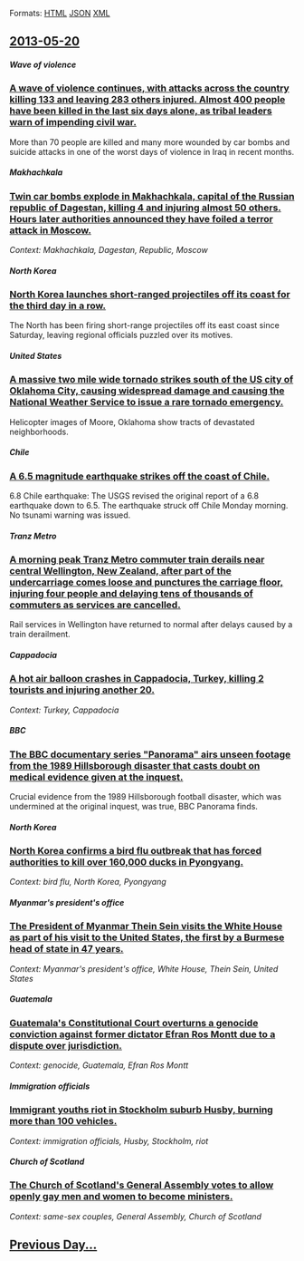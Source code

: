 
Formats: [HTML](2013/05/20/index.html)  [JSON](2013/05/20/index.json)  [XML](2013/05/20/index.xml)  

## [2013-05-20](/news/2013/05/20/index.md)

##### Wave of violence
### [A wave of violence continues, with attacks across the country killing 133 and leaving 283 others injured. Almost 400 people have been killed in the last six days alone, as tribal leaders warn of impending civil war. ](/news/2013/05/20/a-wave-of-violence-continues-with-attacks-across-the-country-killing-133-and-leaving-283-others-injured-almost-400-people-have-been-killed.md)
More than 70 people are killed and many more wounded by car bombs and suicide attacks in one of the worst days of violence in Iraq in recent months.

##### Makhachkala
### [Twin car bombs explode in Makhachkala, capital of the Russian republic of Dagestan, killing 4 and injuring almost 50 others. Hours later authorities announced they have foiled a terror attack in Moscow.](/news/2013/05/20/twin-car-bombs-explode-in-makhachkala-capital-of-the-russian-republic-of-dagestan-killing-4-and-injuring-almost-50-others-hours-later-aut.md)
_Context: Makhachkala, Dagestan, Republic, Moscow_

##### North Korea
### [North Korea launches short-ranged projectiles off its coast for the third day in a row. ](/news/2013/05/20/north-korea-launches-short-ranged-projectiles-off-its-coast-for-the-third-day-in-a-row.md)
The North has been firing short-range projectiles off its east coast since Saturday, leaving regional officials puzzled over its motives.

##### United States
### [A massive two mile wide tornado strikes south of the US city of Oklahoma City, causing widespread damage and causing the National Weather Service to issue a rare tornado emergency. ](/news/2013/05/20/a-massive-two-mile-wide-tornado-strikes-south-of-the-us-city-of-oklahoma-city-causing-widespread-damage-and-causing-the-national-weather-se.md)
Helicopter images of Moore, Oklahoma show tracts of devastated neighborhoods.

##### Chile
### [A 6.5 magnitude earthquake strikes off the coast of Chile. ](/news/2013/05/20/a-6-5-magnitude-earthquake-strikes-off-the-coast-of-chile.md)
6.8 Chile earthquake: The USGS revised the original report of a 6.8 earthquake down to 6.5. The earthquake struck off Chile Monday morning. No tsunami warning was issued.

##### Tranz Metro
### [A morning peak Tranz Metro commuter train derails near central Wellington, New Zealand, after part of the undercarriage comes loose and punctures the carriage floor, injuring four people and delaying tens of thousands of commuters as services are cancelled. ](/news/2013/05/20/a-morning-peak-tranz-metro-commuter-train-derails-near-central-wellington-new-zealand-after-part-of-the-undercarriage-comes-loose-and-punc.md)
Rail services in Wellington have returned to normal after delays caused by a train derailment.

##### Cappadocia
### [A hot air balloon crashes in Cappadocia, Turkey, killing 2 tourists and injuring another 20. ](/news/2013/05/20/a-hot-air-balloon-crashes-in-cappadocia-turkey-killing-2-tourists-and-injuring-another-20.md)
_Context: Turkey, Cappadocia_

##### BBC
### [The BBC documentary series "Panorama" airs unseen footage from the 1989 Hillsborough disaster that casts doubt on medical evidence given at the inquest. ](/news/2013/05/20/the-bbc-documentary-series-panorama-airs-unseen-footage-from-the-1989-hillsborough-disaster-that-casts-doubt-on-medical-evidence-given-at.md)
Crucial evidence from the 1989 Hillsborough football disaster, which was undermined at the original inquest, was true, BBC Panorama finds.

##### North Korea
### [North Korea confirms a bird flu outbreak that has forced authorities to kill over 160,000 ducks in Pyongyang. ](/news/2013/05/20/north-korea-confirms-a-bird-flu-outbreak-that-has-forced-authorities-to-kill-over-160-000-ducks-in-pyongyang.md)
_Context: bird flu, North Korea, Pyongyang_

##### Myanmar's president's office
### [The President of Myanmar Thein Sein visits the White House as part of his visit to the United States, the first by a Burmese head of state in 47 years. ](/news/2013/05/20/the-president-of-myanmar-thein-sein-visits-the-white-house-as-part-of-his-visit-to-the-united-states-the-first-by-a-burmese-head-of-state-i.md)
_Context: Myanmar's president's office, White House, Thein Sein, United States_

##### Guatemala
### [Guatemala's Constitutional Court overturns a genocide conviction against former dictator Efran Ros Montt due to a dispute over jurisdiction. ](/news/2013/05/20/guatemala-s-constitutional-court-overturns-a-genocide-conviction-against-former-dictator-efrain-rios-montt-due-to-a-dispute-over-jurisdictio.md)
_Context: genocide, Guatemala, Efran Ros Montt_

##### Immigration officials
### [Immigrant youths riot in Stockholm suburb Husby, burning more than 100 vehicles. ](/news/2013/05/20/immigrant-youths-riot-in-stockholm-suburb-husby-burning-more-than-100-vehicles.md)
_Context: immigration officials, Husby, Stockholm, riot_

##### Church of Scotland
### [The Church of Scotland's General Assembly votes to allow openly gay men and women to become ministers. ](/news/2013/05/20/the-church-of-scotland-s-general-assembly-votes-to-allow-openly-gay-men-and-women-to-become-ministers.md)
_Context: same-sex couples, General Assembly, Church of Scotland_

## [Previous Day...](/news/2013/05/19/index.md)

